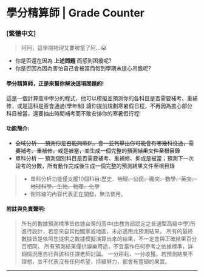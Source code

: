 # 學分精算師 | Grade Counter
### [繁體中文]
> 阿阿，這學期物理又要被當了阿...😭

- 你是否還在因為 **上述問題** 而感到困擾呢?
- 你是否因為因為害怕自己會被當而每到學期末提心吊膽呢?

#### 學分精算師，正是來幫你解決這項問題的!
這是一個計算高中學分的程式，他可以模擬並預測你的各科目是否需要補考、重補修，或是這科是否會通過(學年制)
讓你提前規劃寒暑假日程，不再因為擔心部分科目被當，還要抽出時間補考而不敢安排你的寒暑假行程!

#### 功能簡介:
- ~~全域分析 — 預測你是否能夠歐趴，會一並列舉出你可能會有哪幾科沒過，需要補考、重補修，或是被當，並生成一個完整的預測結果文件至根目錄~~
- 單科分析 — 預測個別科目是否需要補考、重補修、抑或是被當；預測下一次段考的分數，所有動作完成後生成一個完整的預測結果文件至根目錄
> - 單科分析功能僅支援10個科目:歷史、~~地理、公民、國文、數學、英文、地球科學、生物、物理、化學~~
> - 刪除線的內容代表正在開發，無法使用。  

#### 附註與免責聲明:
> 所有的數據預測標準皆依據台灣的高中(由教育部認定之普通型高級中學)所進行設計，若您來自其他國家或地區，未必適用此預測結果。
> 所有的最終數據皆是依照您提供之數據模擬演算出來的結果，不一定會與正確結果百分百相同。
> 所有預測結果僅供娛樂用途，不宜當作任何參考之依據標準，詳細情況應自行與該科任課老師討論。
> 一分耕耘，一分收獲。若預測結果不理想，並不代表沒有任何希望，持續努力，都會有豐碩的果實。

***
